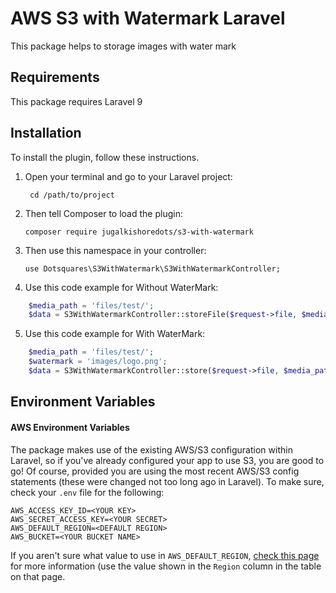 # AWS S3 with Watermark Laravel

This package helps to storage images with water mark



## Requirements

This package requires Laravel 9

## Installation

To install the plugin, follow these instructions.

1. Open your terminal and go to your Laravel project:

        cd /path/to/project

2. Then tell Composer to load the plugin:

       composer require jugalkishoredots/s3-with-watermark

3. Then use this namespace in your controller:

       use Dotsquares\S3WithWatermark\S3WithWatermarkController;

4. Use this code example for Without WaterMark: 
```php
    $media_path = 'files/test/';
    $data = S3WithWatermarkController::storeFile($request->file, $media_path);
```
5. Use this code example for With WaterMark: 
```php
    $media_path = 'files/test/';
    $watermark = 'images/logo.png';
    $data = S3WithWatermarkController::store($request->file, $media_path, $watermark);
```


## Environment Variables

#### AWS Environment Variables
The package makes use of the existing AWS/S3 configuration within Laravel, so if you've already configured your app to use S3, you are good to go! Of course, provided you are using the most recent AWS/S3 config statements (these were changed not too long ago in Laravel). To make sure, check your `.env` file for the following:

```
AWS_ACCESS_KEY_ID=<YOUR KEY>
AWS_SECRET_ACCESS_KEY=<YOUR SECRET>
AWS_DEFAULT_REGION=<DEFAULT REGION>
AWS_BUCKET=<YOUR BUCKET NAME>
```

If you aren't sure what value to use in `AWS_DEFAULT_REGION`, [check this page](https://docs.aws.amazon.com/general/latest/gr/rande.html) for more information (use the value shown in the `Region` column in the table on that page.